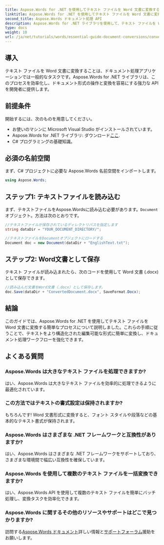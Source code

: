 ```yaml
---
title: Aspose.Words for .NET を使用してテキスト ファイルを Word 文書に変換する
linktitle: Aspose.Words for .NET を使用してテキスト ファイルを Word 文書に変換する
second_title: Aspose.Words ドキュメント処理 API
description: Aspose.Words for .NET ライブラリを使用して、テキスト ファイルを Word 文書に効率的に変換する方法を学びます。このステップ バイ ステップ ガイドでは、前提条件とコード例について説明します。
type: docs
weight: 10
url: /ja/net/tutorials/words/essential-guide-document-conversions/convert-text-files-to-word-documents/
---
```

## 導入

テキスト ファイルを Word 文書に変換することは、ドキュメント処理アプリケーションでは一般的なタスクです。Aspose.Words for .NET ライブラリは、このプロセスを効率化し、ドキュメント形式の操作と変換を容易にする強力な API を開発者に提供します。

## 前提条件

開始するには、次のものを用意してください。
- お使いのマシンに Microsoft Visual Studio がインストールされています。
-  Aspose.Words for .NET ライブラリ: ダウンロード[ここ](https://releases.aspose.com/words/net/).
- C# プログラミングの基礎知識。

## 必須の名前空間

まず、C# プロジェクトに必要な Aspose.Words 名前空間をインポートします。

```csharp
using Aspose.Words;
```

## ステップ1: テキストファイルを読み込む

まず、テキストファイルをAspose.Wordsに読み込む必要があります。`Document`オブジェクト。方法は次のとおりです。

```csharp
//テキストファイルが保存されているディレクトリパスを指定します
string dataDir = "YOUR_DOCUMENT_DIRECTORY/";

//テキストファイルをDocumentオブジェクトにロードする
Document doc = new Document(dataDir + "EnglishText.txt");
```

## ステップ2: Word文書として保存

テキスト ファイルが読み込まれたら、次のコードを使用して Word 文書 (.docx) として保存できます。

```csharp
//読み込んだ文書をWord文書（.docx）として保存します。
doc.Save(dataDir + "ConvertedDocument.docx", SaveFormat.Docx);
```

## 結論

このガイドでは、Aspose.Words for .NET を使用してテキスト ファイルを Word 文書に変換する簡単なプロセスについて説明しました。これらの手順に従うことで、テキストをより構造化された編集可能な形式に簡単に変換し、ドキュメント処理ワークフローを強化できます。

## よくある質問

### Aspose.Words は大きなテキスト ファイルを処理できますか?
はい、Aspose.Words は大きなテキスト ファイルを効率的に処理できるように最適化されています。

### この方法ではテキストの書式設定は保持されますか?
もちろんです! Word 文書形式に変換すると、フォント スタイルや段落などの基本的なテキスト書式が保持されます。

### Aspose.Words はさまざまな .NET フレームワークと互換性がありますか?
はい、Aspose.Words はさまざまな .NET フレームワークをサポートしており、さまざまな環境間で幅広い互換性を確保しています。

### Aspose.Words を使用して複数のテキスト ファイルを一括変換できますか?
はい、Aspose.Words API を使用して複数のテキスト ファイルを簡単にバッチ処理し、変換タスクを効率化できます。

### Aspose.Words に関するその他のリソースやサポートはどこで見つかりますか?
訪問する[Aspose.Words ドキュメント](https://reference.aspose.com/words/net/)詳しい情報と[サポートフォーラム](https://forum.aspose.com/c/words/8)援助をお願いします。
